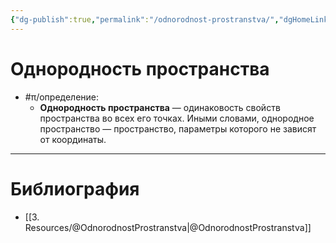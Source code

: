 ```yaml
---
{"dg-publish":true,"permalink":"/odnorodnost-prostranstva/","dgHomeLink":true,"dgPassFrontmatter":false}
---
```



# Однородность пространства

- #π/определение:
	- **Однородность пространства** — одинаковость свойств пространства во всех его точках. Иными словами, однородное пространство — пространство, параметры которого не зависят от координаты.

---

# Библиография

- [[3. Resources/@OdnorodnostProstranstva|@OdnorodnostProstranstva]]
